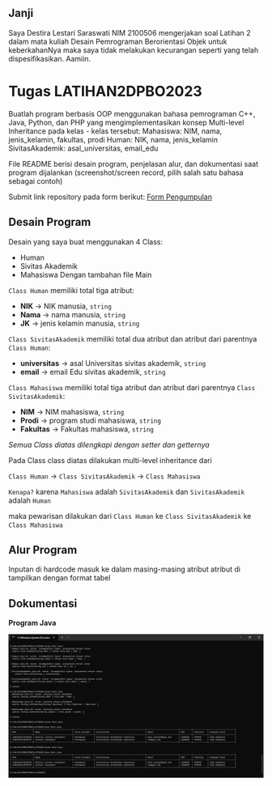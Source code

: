 ## Janji
Saya Destira Lestari Saraswati NIM 2100506 mengerjakan soal Latihan 2
dalam mata kuliah Desain Pemrograman Berorientasi Objek untuk keberkahanNya
maka saya tidak melakukan kecurangan seperti yang telah dispesifikasikan.
Aamiin.

# Tugas LATIHAN2DPBO2023
Buatlah program berbasis OOP menggunakan bahasa pemrograman C++, Java, Python, dan PHP yang mengimplementasikan konsep Multi-level Inheritance  pada kelas - kelas tersebut:
Mahasiswa: NIM, nama, jenis_kelamin, fakultas, prodi
Human: NIK, nama, jenis_kelamin
SivitasAkademik: asal_universitas, email_edu

File README berisi desain program, penjelasan alur, dan dokumentasi saat program dijalankan (screenshot/screen record, pilih salah satu bahasa sebagai contoh)

Submit link repository pada form berikut: [Form Pengumpulan](https://forms.gle/rvb1hKxbQVuYNbhKA) 

## Desain Program
Desain yang saya buat menggunakan 4 Class:
* Human
* Sivitas Akademik
* Mahasiswa
Dengan tambahan file Main

`Class Human` memiliki total tiga atribut:
* **NIK** -> NIK manusia, `string`
* **Nama** -> nama manusia, `string`
* **JK** -> jenis kelamin manusia, `string`

`Class SivitasAkademik` memiliki total dua atribut dan atribut dari parentnya `Class Human`:
* **universitas** -> asal Universitas sivitas akademik, `string`
* **email** -> email Edu sivitas akademik, `string`

`Class Mahasiswa` memiliki total tiga atribut dan atribut dari parentnya `Class SivitasAkademik`:
* **NIM** -> NIM mahasiswa, `string`
* **Prodi** -> program studi mahasiswa, `string`
* **Fakultas** -> Fakultas mahasiswa, `string`

_Semua Class diatas dilengkapi dengan setter dan getternya_


Pada Class class diatas dilakukan multi-level inheritance dari 

`Class Human` -> `Class SivitasAkademik` -> `Class Mahasiswa`

`Kenapa?` karena `Mahasiswa` adalah `SivitasAkademik` dan `SivitasAkademik` adalah `Human`

maka pewarisan dilakukan dari `Class Human` ke `Class SivitasAkademik` ke `Class Mahasiswa`



## Alur Program
Inputan di hardcode
masuk ke dalam masing-masing atribut
atribut di tampilkan dengan format tabel


## Dokumentasi
**Program Java**

![Java program](LATIHAN2/javass.jpeg)

